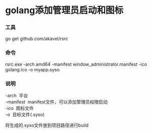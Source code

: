 # golang添加管理员启动和图标

### 工具
go get github.com/akavel/rsrc

### 命令
rsrc.exe -arch amd64 -manifest window_administrator.manifest -ico golang.ico -o myapp.syso

### 说明
-arch &nbsp;平台  
-manifest  &nbsp;manifest文件，可以添加管理员权限启动  
-ico  &nbsp;图标文件  
-o  &nbsp;目标文件(.syso)

将生成的.syso文件放到项目路径进行build
